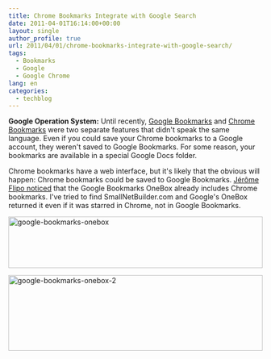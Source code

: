 ```yaml
---
title: Chrome Bookmarks Integrate with Google Search
date: 2011-04-01T16:14:00+00:00
layout: single
author_profile: true
url: 2011/04/01/chrome-bookmarks-integrate-with-google-search/
tags:
  - Bookmarks
  - Google
  - Google Chrome
lang: en
categories: 
  - techblog
---
```

**Google Operation System:** Until recently, [Google Bookmarks](https://www.google.com/bookmarks/) and [Chrome Bookmarks](http://www.google.com/support/chrome/bin/topic.py?topic=14680) were two separate features that didn't speak the same language. Even if you could save your Chrome bookmarks to a Google account, they weren't saved to Google Bookmarks. For some reason, your bookmarks are available in a special Google Docs folder.

Chrome bookmarks have a web interface, but it's likely that the obvious will happen: Chrome bookmarks could be saved to Google Bookmarks. [Jérôme Flipo noticed](http://blogoscoped.com/forum/178276.html) that the Google Bookmarks OneBox already includes Chrome bookmarks. I've tried to find SmallNetBuilder.com and Google's OneBox returned it even if it was starred in Chrome, not in Google Bookmarks.

[<img title="google-bookmarks-onebox" border="0" alt="google-bookmarks-onebox" src="http://lh4.ggpht.com/_vaUVXcmC3OI/TZXyKz6jTMI/AAAAAAAADzM/ZSDGJSJ8JMw/google-bookmarks-onebox_thumb%5B1%5D.png?imgmax=800" width="504" height="102" />](http://lh6.ggpht.com/_vaUVXcmC3OI/TZXyFwMdSvI/AAAAAAAADzI/3j2oplD-7jI/s1600-h/google-bookmarks-onebox%5B3%5D.png)

[<img title="google-bookmarks-onebox-2" border="0" alt="google-bookmarks-onebox-2" src="http://lh5.ggpht.com/_vaUVXcmC3OI/TZXyU29ICgI/AAAAAAAADzU/7wXsv0Oj6EI/google-bookmarks-onebox-2_thumb%5B1%5D.png?imgmax=800" width="504" height="150" />](http://lh3.ggpht.com/_vaUVXcmC3OI/TZXyQb046II/AAAAAAAADzQ/mWA8i5Qnq3E/s1600-h/google-bookmarks-onebox-2%5B3%5D.png)